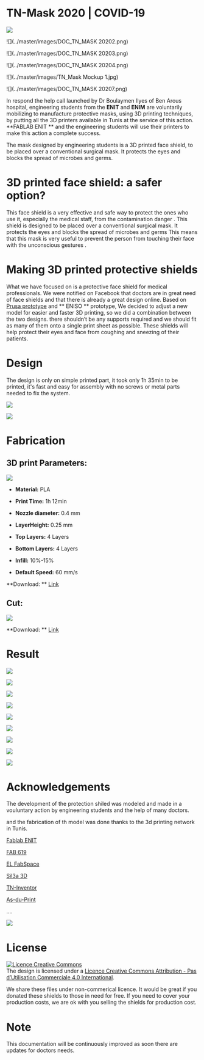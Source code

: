 # TN-Mask 2020 | COVID-19 

![](../master/images/DOC_TN_MASK%202020.png)

![](../master/images/DOC_TN_MASK 20202.png)

![](../master/images/DOC_TN_MASK 20203.png)

![](../master/images/DOC_TN_MASK 20204.png)

![](../master/images/TN_Mask Mockup 1.jpg)

![](../master/images/DOC_TN_MASK 20207.png)


In respond the help call launched by Dr Boulaymen Ilyes of  Ben Arous hospital, engineering students from the **ENIT** and **ENIM** are voluntarily mobilizing to manufacture protective masks, using 3D printing techniques, by putting all the 3D printers available in Tunis at the service of this action. 
**FABLAB ENIT ** and the engineering students will use their printers to make this action a complete success.

The mask designed by engineering students is a 3D printed face shield, to be placed over a conventional surgical mask. It protects the eyes and blocks the spread of microbes and germs.

# 3D printed face shield: a safer option?

This face shield is a very effective and safe way to protect the ones who use it, especially the medical staff, from the contamination danger .
This shield is designed to be placed over a conventional surgical mask. It protects the eyes and blocks the spread of microbes and germs
This means that this mask is very useful to prevent the person from touching their face with the unconscious gestures .

# Making 3D printed protective shields

What we have focused on is a protective face shield for medical professionals. We were notified on Facebook that doctors are in great need of face shields and that there is already a great design online. Based on [Prusa prototype](https://www.prusaprinters.org/prints/25857-prusa-protective-face-shield-rc2) and ** ENISO ** prototype, We decided to adjust a new model for easier and faster 3D printing, so we did a combination between the two designs. there shouldn’t be any supports required and we should fit as many of them onto a single print sheet as possible.
These shields will help protect their eyes and face from coughing and sneezing of their patients.

# Design

The design is only on simple printed part, it took only 1h 35min to be printed, it's fast and easy for assembly with no screws or metal parts needed to fix the system.


![](../master/images/12.jpg)


![](../master/images/13.jpg)





# Fabrication

## 3D print Parameters:

![](../master/images/10.JPG)


* **Material:** PLA


* **Print Time:** 1h 12min


* **Nozzle diameter:** 0.4 mm


* **LayerHeight:** 0.25 mm


* **Top Layers:** 4 Layers


* **Bottom Layers:** 4 Layers


* **Infill:** 10%-15%


* **Default Speed:** 60 mm/s

**Download: ** [Link](https://github.com/FAB619/Protection-Mask--COVID-19/tree/master/Files)


## Cut: 

![](../master/images/11.JPG)

**Download: ** [Link](https://github.com/FAB619/Protection-Mask--COVID-19/tree/master/Files)





# Result


![](../master/images/14.jpg)

![](../master/images/8.jpg)


![](../master/images/7.jpg)


![](../master/images/9.jpg)


![](../master/images/2.jpg)


![](../master/images/3.jpg)


![](../master/images/4.jpg)


![](../master/images/6.jpg)


![](../master/images/5.jpg)






# Acknowledgements

The development of the protection shiled was modeled and made in a vouluntary action by engineering students and the help of many doctors.

and the fabrication of th model was done thanks to the 3d printing network in Tunis. 

[Fablab ENIT](https://www.facebook.com/FabLabENIT/)

[FAB 619](https://www.facebook.com/fab619/)

[EL FabSpace](https://www.facebook.com/elfabspace)

[Sil3a 3D](https://www.facebook.com/SIL3A.3D/?comment_id=Y29tbWVudDoxMDk4MzEzMDA1OTIxMDRfMTExNTQ3ODMwNDIwNDUx)

[TN-Inventor](https://www.facebook.com/TnInventor/photos/a.1088165851384957/1152772364924305/?type=1&theater)

[As-du-Print](https://www.facebook.com/AsDuPrint3D/)


....

![](../master/images/logos.JPG)


# License 

<a rel="license" href="http://creativecommons.org/licenses/by-nc/4.0/"><img alt="Licence Creative Commons" style="border-width:0" src="https://i.creativecommons.org/l/by-nc/4.0/88x31.png" /></a><br />The design is licensed under a <a rel="license" href="http://creativecommons.org/licenses/by-nc/4.0/">Licence Creative Commons Attribution - Pas d’Utilisation Commerciale 4.0 International</a>.

We share these files under non-commerical licence. It would be great if you donated these shields to those in need for free. If you need to cover your production costs, we are ok with you selling the shields for production cost.

# Note 
This documentation will be continuously improved as soon there are updates for doctors needs.
